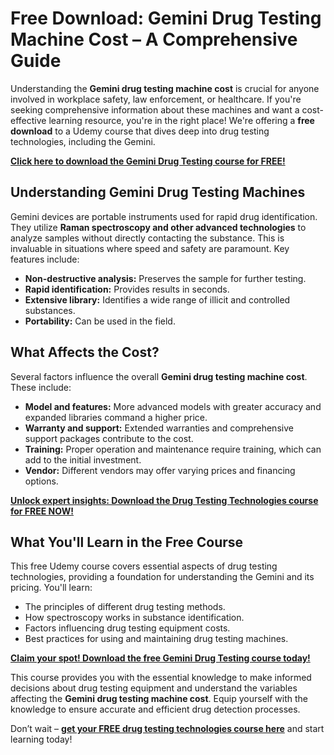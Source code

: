 # Free Download: Gemini Drug Testing Machine Cost – A Comprehensive Guide

Understanding the **Gemini drug testing machine cost** is crucial for anyone involved in workplace safety, law enforcement, or healthcare. If you're seeking comprehensive information about these machines and want a cost-effective learning resource, you're in the right place! We're offering a **free download** to a Udemy course that dives deep into drug testing technologies, including the Gemini.

[**Click here to download the Gemini Drug Testing course for FREE!**](https://udemywork.com/gemini-drug-testing-machine-cost)

## Understanding Gemini Drug Testing Machines

Gemini devices are portable instruments used for rapid drug identification. They utilize **Raman spectroscopy and other advanced technologies** to analyze samples without directly contacting the substance. This is invaluable in situations where speed and safety are paramount. Key features include:

*   **Non-destructive analysis:** Preserves the sample for further testing.
*   **Rapid identification:** Provides results in seconds.
*   **Extensive library:** Identifies a wide range of illicit and controlled substances.
*   **Portability:** Can be used in the field.

## What Affects the Cost?

Several factors influence the overall **Gemini drug testing machine cost**. These include:

*   **Model and features:** More advanced models with greater accuracy and expanded libraries command a higher price.
*   **Warranty and support:** Extended warranties and comprehensive support packages contribute to the cost.
*   **Training:** Proper operation and maintenance require training, which can add to the initial investment.
*   **Vendor:** Different vendors may offer varying prices and financing options.

[**Unlock expert insights: Download the Drug Testing Technologies course for FREE NOW!**](https://udemywork.com/gemini-drug-testing-machine-cost)

## What You'll Learn in the Free Course

This free Udemy course covers essential aspects of drug testing technologies, providing a foundation for understanding the Gemini and its pricing. You'll learn:

*   The principles of different drug testing methods.
*   How spectroscopy works in substance identification.
*   Factors influencing drug testing equipment costs.
*   Best practices for using and maintaining drug testing machines.

[**Claim your spot! Download the free Gemini Drug Testing course today!**](https://udemywork.com/gemini-drug-testing-machine-cost)

This course provides you with the essential knowledge to make informed decisions about drug testing equipment and understand the variables affecting the **Gemini drug testing machine cost**. Equip yourself with the knowledge to ensure accurate and efficient drug detection processes.

Don’t wait – **[get your FREE drug testing technologies course here](https://udemywork.com/gemini-drug-testing-machine-cost)** and start learning today!
